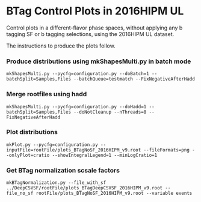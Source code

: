 # BTag Control Plots in 2016HIPM UL

Control plots in a different-flavor phase spaces, without applying any b tagging SF or b tagging selections, using the 2016HIPM UL dataset.

The instructions to produce the plots follow.

### Produce distributions using mkShapesMulti.py in batch mode

    mkShapesMulti.py --pycfg=configuration.py --doBatch=1 --batchSplit=Samples,Files --batchQueue=testmatch --FixNegativeAfterHadd

### Merge rootfiles using hadd

    mkShapesMulti.py --pycfg=configuration.py --doHadd=1 --batchSplit=Samples,Files --doNotCleanup --nThreads=8 --FixNegativeAfterHadd

### Plot distributions

    mkPlot.py --pycfg=configuration.py --inputFile=rootFile/plots_BTagNoSF_2016HIPM_v9.root --fileFormats=png --onlyPlot=cratio --showIntegralLegend=1 --minLogCratio=1

### Get BTag normalization scsale factors

    mkBTagNormalization.py --file_with_sf ../DeepCSVSF/rootFile/plots_BTagDeepCSVSF_2016HIPM_v9.root --file_no_sf rootFile/plots_BTagNoSF_2016HIPM_v9.root --variable events
